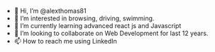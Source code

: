 - 👋 Hi, I’m @alexthomas81
- 👀 I’m interested in browsing, driving, swimming.
- 🌱 I’m currently learning advanced react js and Javascript
- 💞️ I’m looking to collaborate on Web Development for last 12 years.
- 📫 How to reach me using LinkedIn

<!---
alexthomas81/alexthomas81 is a ✨ special ✨ repository because its `README.md` (this file) appears on your GitHub profile.
You can click the Preview link to take a look at your changes.
--->
